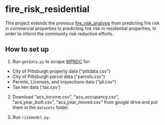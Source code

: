 # fire_risk_residential

This project extends the previous [fire_risk_analysis](https://github.com/CityofPittsburgh/fire_risk_analysis) from predicting fire risk in commercial properties to predicting fire risk in residential properties, in order to inform the community risk reduction efforts.
## How to set up
1. Run `getdata.py` to scrape [WPRDC](https://www.wprdc.org) for:
- City of Pittsburgh property data ("pittdata.csv")
- City of Pittsburgh parcel data ("parcels.csv")
- Permits, Licenses, and Inspections data ("pli.csv")
- Tax lien data ('tax.csv')

2. Download "acs_income.csv", "acs_occupancy.csv", "acs_year_built.csv", "acs_year_moved.csv" from google drive and put them in the `datasets` folder.

3. Run `riskmodel.py`.
